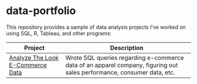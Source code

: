 # data-portfolio
This repository provides a sample of data analysis projects I've worked on using SQL, R, Tableau, and other programs:

Project | Description
------- | -----------------
[Analyze The Look E-Commerce Data](https://github.com/zabby23/data-portfolio/tree/main/Analyze_The_Look_Ecommerce_Data) | Wrote SQL queries regarding e-commerce data of an apparel company, figuring out sales performance, consumer data, etc. |
